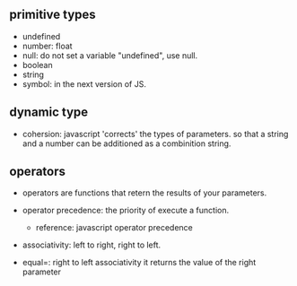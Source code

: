 ## primitive types

- undefined
- number: float
- null: do not set a variable "undefined", use null.
- boolean
- string
- symbol: in the next version of JS.

## dynamic type

- cohersion: javascript 'corrects' the types of parameters.
so that a string and a number can be additioned as a combinition string.


## operators
- operators are functions that retern the results of your parameters.
- operator precedence: the priority of execute a function.
  - reference: javascript operator precedence
- associativity: left to right, right to left.

- equal=: right to left associativity
  it returns the value of the right parameter
  
